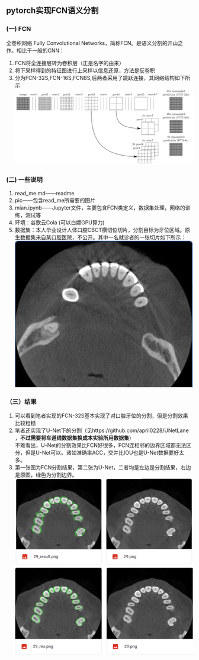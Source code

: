 
## **pytorch实现FCN语义分割**

### **(一) FCN**
全卷积网络 Fully Convolutional Networks，简称FCN。是语义分割的开山之作。相比于一般的CNN：
1. FCN将全连接层转为卷积层（正是名字的由来）
2. 将下采样得到的特征图进行上采样以信息还原，方法是反卷积
3. 分为FCN-32S,FCN-16S,FCN8S,后两者采用了跳跃连接，其网络结构如下所示
   ![avater](./pic/fcn.png)

### **(二) 一些说明**
1. read_me.md——readme
2. pic——包含read_me所需要的图片
3. mian.ipynb——Jupyter文件，主要包含FCN类定义，数据集处理，网络的训练，测试等
4. 环境：谷歌云Cola (可以白嫖GPU算力)
5. 数据集：本人毕业设计人体口腔CBCT横切位切片，分割目标为牙位区域。原生数据集来自某口腔医院，不公开。其中一名就诊者的一张切片如下所示：
   ![avater](./pic/0.png)

### **（三）结果**
1. 可以看到笔者实现的FCN-32S基本实现了对口腔牙位的分割，但是分割效果比较粗糙
2. 笔者还实现了U-Net下的分割（见https://github.com/april0228/UNetLane   ，**不过需要将车道线数据集换成本实验所用数据集**）   
   不难看出，U-Net的分割效果比FCN好很多，FCN连相邻的边界区域都无法区分，但是U-Net可以。诸如准确率ACC，交并比IOU也是U-Net数据要好太多。
3. 第一张图为FCN分割结果，第二张为U-Net，二者均是左边是分割结果，右边是原图，绿色为分割边界。
   ![avater](./pic/fcn_res.png)   
   ![avater](./pic/unet_res.png)


